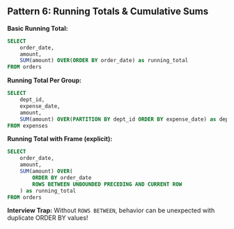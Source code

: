 ## Pattern 6: Running Totals & Cumulative Sums

**Basic Running Total:**
```sql
SELECT 
    order_date,
    amount,
    SUM(amount) OVER(ORDER BY order_date) as running_total
FROM orders
```

**Running Total Per Group:**
```sql
SELECT 
    dept_id,
    expense_date,
    amount,
    SUM(amount) OVER(PARTITION BY dept_id ORDER BY expense_date) as dept_running_total
FROM expenses
```

**Running Total with Frame (explicit):**
```sql
SELECT 
    order_date,
    amount,
    SUM(amount) OVER(
        ORDER BY order_date
        ROWS BETWEEN UNBOUNDED PRECEDING AND CURRENT ROW
    ) as running_total
FROM orders
```

**Interview Trap:** Without `ROWS BETWEEN`, behavior can be unexpected with duplicate ORDER BY values!

